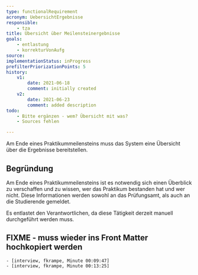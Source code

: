 ```yaml
---
type: functionalRequirement
acronym: UebersichtErgebnisse
responsible:
    - tza
title: Übersicht über Meilensteinergebnisse
goals:
    - entlastung
    - korrekturVonAufg
source:
implementationStatus: inProgress
prefilterPriorizationPoints: 5
history:
    v1:
        date: 2021-06-18
        comment: initially created
    v2:
        date: 2021-06-23
        comment: added description
todo:
    - Bitte ergänzen - wem? Übersicht mit was?
    - Sources fehlen

---
```


Am Ende eines Praktikummeilensteins muss das System eine Übersicht über die Ergebnisse bereitstellen.

## Begründung

Am Ende eines Praktikummeilensteins ist es notwendig sich einen Überblick zu verschaffen und zu wissen,
wer das Praktikum bestanden hat und wer nicht. Diese Informationen werden sowohl an das Prüfungsamt,
als auch an die Studierende gemeldet.

Es entlastet den Verantwortlichen, da diese Tätigkeit derzeit manuell durchgeführt werden muss.

## FIXME - muss wieder ins Front Matter hochkopiert werden
    - [interview, fkrampe, Minute 00:09:47]
    - [interview, fkrampe, Minute 00:13:25]
